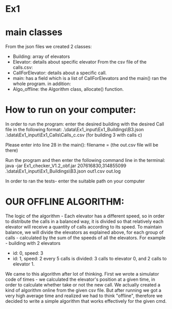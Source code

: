 # Ex1

# main classes
From the json files we created 2 classes:
  * Building: array of elevators
  * Elevator: details about specific elevator
From the csv file of the calls.csv:
  * CallForElevator: details about a specific call.
  * main: has a field which is a list of CallForElevators and the main() ran the  whole program.
in addition:
  * Algo_offline: the Algorithm class, allocate() function.
  
# How to run on your computer:
In order to run the program: enter the desired building with the desired Call file in the following format:
.\data\Ex1_input\Ex1_Buildings\B3.json .\data\Ex1_input\Ex1_Calls\Calls_c.csv (for building 3 with calls c)

Please enter into line 28 in the main(): filename = <the path of Ex1 project on your computer> (the out.csv file will be there)

Run the program and then enter the following command line in the terminal:
java -jar Ex1_checker_V1.2_obf.jar 207616830,314855099  .\data\Ex1_input\Ex1_Buildings\B3.json out1.csv out.log

In order to ran the tests- enter the suitable  path on your computer


# OUR OFFLINE ALGORITHM:
The logic of the algorithm - 
Each elevator has a different speed, so in order to distribute the calls in a balanced way, 
it is divided so that relatively each elevator will receive a quantity of calls according to its speed.
To maintain balance, we will divide the elevators as explained above,
for each group of calls - calculated by the sum of the speeds of all the elevators.
For example - building with 2 elevators
  * id: 0, speed: 3
  * id: 1, speed: 2
every 5 calls is divided: 3 calls to elevator 0, and 2 calls to elevator 1.

We came to this algorithm after lot of thinking.
First we wrote a simulator code of times - we calculated the elevator's position at a given time, in order to calculate whether take or not the new call.
We actually created a kind of algorithm online from the given csv file.
But after running we got a very high average time and realized we had to think "offline",
therefore we decided to write a simple algorithm that works effectively for the given cmd.

